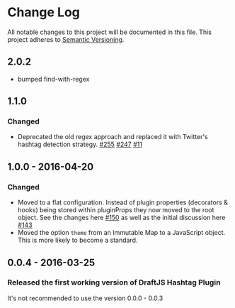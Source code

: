 # Change Log

All notable changes to this project will be documented in this file.
This project adheres to [Semantic Versioning](http://semver.org/).

## 2.0.2
- bumped find-with-regex

## 1.1.0

### Changed

- Deprecated the old regex approach and replaced it with Twitter's hashtag detection strategy. [#255](https://github.com/draft-js-plugins/draft-js-plugins/pull/255) [#247](https://github.com/draft-js-plugins/draft-js-plugins/issues/247) [#11](https://github.com/draft-js-plugins/draft-js-plugins/issues/11)

## 1.0.0 - 2016-04-20

### Changed

- Moved to a flat configuration. Instead of plugin properties (decorators & hooks) being stored within pluginProps they now moved to the root object. See the changes here [#150](https://github.com/draft-js-plugins/draft-js-plugins/pull/150/files) as well as the initial discussion here [#143](https://github.com/draft-js-plugins/draft-js-plugins/issues/143)
- Moved the option `theme` from an Immutable Map to a JavaScript object. This is more likely to become a standard.

## 0.0.4 - 2016-03-25
### Released the first working version of DraftJS Hashtag Plugin

It's not recommended to use the version 0.0.0 - 0.0.3
